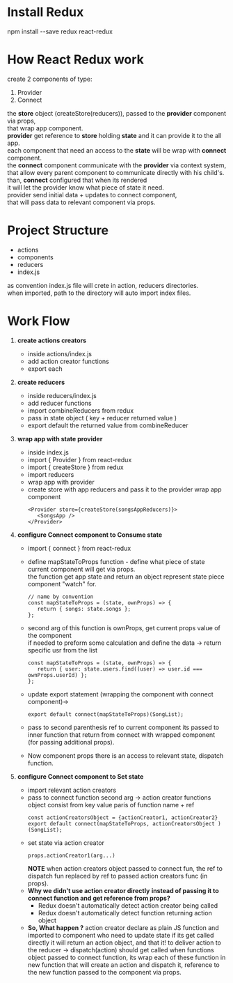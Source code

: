 # Install Redux

npm install --save redux react-redux

# How React Redux work

create 2 components of type:

1. Provider
2. Connect

the **store** object (createStore(reducers)), passed to the **provider** component via props,  
that wrap app component.  
**provider** get reference to **store** holding **state** and it can provide it to the all app.  
each component that need an access to the **state** will be wrap with **connect** component.  
the **connect** component communicate with the **provider** via context system,  
that allow every parent component to communicate directly with his child's.  
than, **connect** configured that when its rendered  
it will let the provider know what piece of state it need.  
provider send initial data + updates to connect component,  
that will pass data to relevant component via props.

# Project Structure

-  actions
-  components
-  reducers
-  index.js

as convention index.js file will crete in action, reducers directories.  
when imported, path to the directory will auto import index files.

# Work Flow

1. **create actions creators**
   -  inside actions/index.js
   -  add action creator functions
   -  export each
2. **create reducers**
   -  inside reducers/index.js
   -  add reducer functions
   -  import combineReducers from redux
   -  pass in state object ( key + reducer returned value )
   -  export default the returned value from combineReducer
3. **wrap app with state provider**

   -  inside index.js
   -  import { Provider } from react-redux
   -  import { createStore } from redux
   -  import reducers
   -  wrap app with provider
   -  create store with app reducers and pass it to the provider wrap app component
      ```
      <Provider store={createStore(songsAppReducers)}>
         <SongsApp />
      </Provider>
      ```

4. **configure Connect component to Consume state**

   -  import { connect } from react-redux
   -  define mapStateToProps function - define what piece of state current component will get via props.  
      the function get app state and return an object represent state piece component "watch" for.

      ```
      // name by convention
      const mapStateToProps = (state, ownProps) => {
         return { songs: state.songs };
      };
      ```

   -  second arg of this function is ownProps, get current props value of the component  
      if needed to preform some calculation and define the data -> return specific usr from the list
      ```
      const mapStateToProps = (state, ownProps) => {
         return { user: state.users.find((user) => user.id === ownProps.userId) };
      };
      ```
   -  update export statement (wrapping the component with connect component)->
      ```
      export default connect(mapStateToProps)(SongList);
      ```
   -  pass to second parenthesis ref to current component its passed to inner function
      that return from connect with wrapped component (for passing additional props).
   -  Now component props there is an access to relevant state, dispatch function.

5. **configure Connect component to Set state**

   -  import relevant action creators
   -  pass to connect function second arg -> action creator functions object
      consist from key value paris of function name + ref
      ```
      const actionCreatorsObject = {actionCreator1, actionCreator2}
      export default connect(mapStateToProps, actionCreatorsObject )(SongList);
      ```
   -  set state via action creator
      ```
      props.actionCreator1(arg...)
      ```
      **NOTE**
      when action creators object passed to connect fun,
      the ref to dispatch fun replaced by ref to passed action creators func (in props).
   -  **Why we didn't use action creator directly**
      **instead of passing it to connect function and get reference from props?**
      -  Redux doesn't automatically detect action creator being called
      -  Redux doesn't automatically detect function returning action object
   -  **So, What happen ?**
      action creator declare as plain JS function and imported to component who need to update state
      if its get called directly it will return an action object, and that it!
      to deliver action to the reducer -> dispatch(action) should get called
      when functions object passed to connect function,
      its wrap each of these function
      in new function that will create an action and dispatch it,
      reference to the new function passed to the component via props.

```

```
